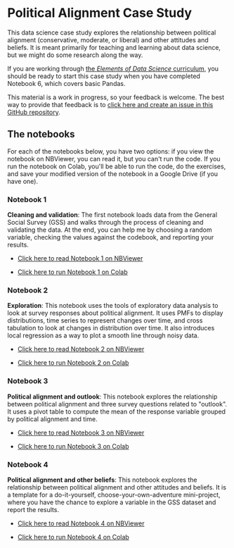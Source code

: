 # Political Alignment Case Study

This data science case study explores the relationship between political alignment (conservative, moderate, or liberal) and other attitudes and beliefs.  It is meant primarily for teaching and learning about data science, but we might do some research along the way.

If you are working through [the *Elements of Data Science* curriculum](https://allendowney.github.io/ElementsOfDataScience/), you should be ready to start this case study when you have completed Notebook 6, which covers basic Pandas.

This material is a work in progress, so your feedback is welcome.  The best way to provide that feedback is to [click here and create an issue in this GitHub repository](https://github.com/AllenDowney/PoliticalAlignmentCaseStudy/issues).


## The notebooks

For each of the notebooks below, you have two options: if you view the notebook on NBViewer, you can read it, but you can't run the code.  If you run the notebook on Colab, you'll be able to run the code, do the exercises, and save your modified version of the notebook in a Google Drive (if you have one).

### Notebook 1

**Cleaning and validation**: The first notebook loads data from the General Social Survey (GSS) and walks through the process of cleaning and validating the data.  At the end, you can help me by choosing a random variable, checking the values against the codebook, and reporting your results.

* [Click here to read Notebook 1 on NBViewer](https://nbviewer.jupyter.org/github/AllenDowney/PoliticalAlignmentCaseStudy/blob/master/01_clean.ipynb)

* [Click here to run Notebook 1 on Colab](https://colab.research.google.com/github/AllenDowney/PoliticalAlignmentCaseStudy/blob/master/01_clean.ipynb)


### Notebook 2

**Exploration**: This notebook uses the tools of exploratory data analysis to look at survey responses about political alignment.  It uses PMFs to display distributions, time series to represent changes over time, and cross tabulation to look at changes in distribution over time.  It also introduces local regression as a way to plot a smooth line through noisy data.

* [Click here to read Notebook 2 on NBViewer](https://nbviewer.jupyter.org/github/AllenDowney/PoliticalAlignmentCaseStudy/blob/master/02_polviews.ipynb)

* [Click here to run Notebook 2 on Colab](https://colab.research.google.com/github/AllenDowney/PoliticalAlignmentCaseStudy/blob/master/02_polviews.ipynb)


### Notebook 3

**Political alignment and outlook**: This notebook explores the relationship between political alignment and three survey questions related to "outlook".  It uses a pivot table to compute the mean of the response variable grouped by political alignment and time.

* [Click here to read Notebook 3 on NBViewer](https://nbviewer.jupyter.org/github/AllenDowney/PoliticalAlignmentCaseStudy/blob/master/03_outlook.ipynb)

* [Click here to run Notebook 3 on Colab](https://colab.research.google.com/github/AllenDowney/PoliticalAlignmentCaseStudy/blob/master/03_outlook.ipynb)


### Notebook 4

**Political alignment and other beliefs**: This notebook explores the relationship between political alignment and other attitudes and beliefs.  It is a template for a do-it-yourself, choose-your-own-adventure mini-project, where you have the chance to explore a variable in the GSS dataset and report the results.

* [Click here to read Notebook 4 on NBViewer](https://nbviewer.jupyter.org/github/AllenDowney/PoliticalAlignmentCaseStudy/blob/master/04_worldview.ipynb)

* [Click here to run Notebook 4 on Colab](https://colab.research.google.com/github/AllenDowney/PoliticalAlignmentCaseStudy/blob/master/04_worldview.ipynb)

